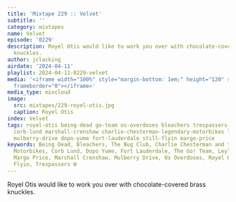 ```yaml
---
title: 'Mixtape 229 :: Velvet'
subtitle: ''
category: mixtapes
name: Velvet
episode: '0229'
description: Royel Otis would like to work you over with chocolate-covered brass
  knuckles.
author: jclacking
airdate: '2024-04-11'
playlist: 2024-04-11-0229-velvet
media: '<iframe width="100%" style="margin-bottom: 1em;" height="120" src="https://www.mixcloud.com/widget/iframe/?feed=%2Flouderthanwar%2Fthe-mixtape-229-velvet-2024-04-11%2F&hide_artwork=1&hide_cover=1&light=1"
  frameborder="0"></iframe>'
media_type: mixcloud
image:
  src: mixtapes/229-royel-otis.jpg
  caption: Royel Otis
index: Velvet
tags: royel-otis being-dead go-team os-overdoses bleachers trespassers-w bug-club
  corb-lund marshall-crenshaw charlie-chesterman-legendary-motorbikes leyla-mccalla
  mulberry-drive dopo-yume fort-lauderdale still-flyin margo-price
keywords: Being Dead, Bleachers, The Bug Club, Charlie Chesterman and the Legendary
  Motorbikes, Corb Lund, Dopo Yume, Fort Lauderdale, The Go! Team, Leyla McCalla,
  Margo Price, Marshall Crenshaw, Mulberry Drive, Os Overdoses, Royel Otis, Still
  Flyin, Trespassers W
---
```

Royel Otis would like to work you over with chocolate-covered brass knuckles.
